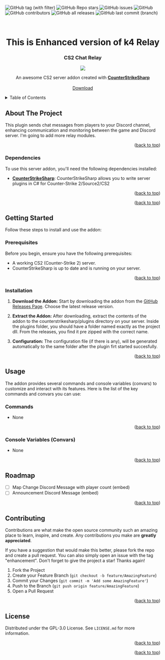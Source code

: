 <a name="readme-top"></a>

![GitHub tag (with filter)](https://img.shields.io/github/v/tag/K4ryuu/CS2_ChatRelay?style=for-the-badge&label=Version)
![GitHub Repo stars](https://img.shields.io/github/stars/K4ryuu/CS2_ChatRelay?style=for-the-badge)
![GitHub issues](https://img.shields.io/github/issues/K4ryuu/CS2_ChatRelay?style=for-the-badge)
![GitHub](https://img.shields.io/github/license/K4ryuu/CS2_ChatRelay?style=for-the-badge)
![GitHub contributors](https://img.shields.io/github/contributors/K4ryuu/CS2_ChatRelay?style=for-the-badge)
![GitHub all releases](https://img.shields.io/github/downloads/K4ryuu/CS2_ChatRelay/total?style=for-the-badge)
![GitHub last commit (branch)](https://img.shields.io/github/last-commit/K4ryuu/CS2_ChatRelay/dev?style=for-the-badge)

<!-- PROJECT LOGO -->
<br />
<div align="center">
  <h1 align="center">This is Enhanced version of k4 Relay</h1>
  <h3 align="center">CS2 Chat Relay</h3>
  <img src="https://github.com/hobsRKM/CS2_DiscordRelayEnhanced/assets/11420858/86c487d0-55fc-4e3f-834c-5639bccf0f32"/>
  <p align="center">
    An awesome CS2 server addon created with <a href="https://github.com/roflmuffin/CounterStrikeSharp"><strong>CounterStrikeSharp</strong></a>
    <br />
    <br />
    <a href="[[[https://github.com/K4ryuu/CS2_ChatRelay/releases](https://github.com/hobsRKM/CS2_DiscordRelayEnhanced/releases)]([https://github.com/hobsRKM/CS2_DiscordRelayEnhanced/releases](https://github.com/hobsRKM/CS2_DiscordRelayEnhanced/releases))](https://github.com/hobsRKM/CS2_DiscordRelayEnhanced/releases)">Download</a>
  
  </p>
</div>

<!-- TABLE OF CONTENTS -->
<details>
  <summary>Table of Contents</summary>
  <ol>
    <li>
      <a href="#about-the-project">About The Project</a>
      <ul>
        <li><a href="#dependencies">Dependencies</a></li>
        <li><a href="#support-my-work">Support My Work</a></li>
      </ul>
    </li>
    <li>
      <a href="#getting-started">Getting Started</a>
      <ul>
        <li><a href="#prerequisites">Prerequisites</a></li>
        <li><a href="#installation">Installation</a></li>
      </ul>
    </li>
    <li>
        <a href="#usage">Usage</a>
        <ul>
            <li><a href="#commands">Commands</a></li>
            <li><a href="#console-variables-(convars)">ConVars</a></li>
      </ul>
    </li>
    <li><a href="#roadmap">Roadmap</a></li>
    <li><a href="#contributing">Contributing</a></li>
    <li><a href="#license">License</a></li>
    <li><a href="#contact">Contact</a></li>
  </ol>
</details>

<!-- ABOUT THE PROJECT -->

## About The Project

This plugin sends chat messages from players to your Discord channel, enhancing communication and monitoring between the game and Discord server. I'm going to add more relay modules.

<p align="right">(<a href="#readme-top">back to top</a>)</p>

### Dependencies

To use this server addon, you'll need the following dependencies installed:

- [**CounterStrikeSharp**](https://github.com/roflmuffin/CounterStrikeSharp/actions/workflows/cmake-single-platform.yml): CounterStrikeSharp allows you to write server plugins in C# for Counter-Strike 2/Source2/CS2

<p align="right">(<a href="#readme-top">back to top</a>)</p>


<p align="right">(<a href="#readme-top">back to top</a>)</p>

<!-- GETTING STARTED -->

## Getting Started

Follow these steps to install and use the addon:

### Prerequisites

Before you begin, ensure you have the following prerequisites:

- A working CS2 (Counter-Strike 2) server.
- CounterStrikeSharp is up to date and is running on your server.

<p align="right">(<a href="#readme-top">back to top</a>)</p>

### Installation

1. **Download the Addon:** Start by downloading the addon from the [GitHub Releases Page](https://github.com/K4ryuu/CS2_ChatRelay/releases). Choose the latest release version.

2. **Extract the Addon:** After downloading, extract the contents of the addon to the counterstrikesharp/plugins directory on your server. Inside the plugins folder, you should have a folder named exactly as the project dll. From the releases, you find it pre zipped with the correct name.

3. **Configuration:** The configuration file (if there is any), will be generated automatically to the same folder after the plugin firt started succesfully.

<p align="right">(<a href="#readme-top">back to top</a>)</p>

<!-- USAGE EXAMPLES -->

## Usage

The addon provides several commands and console variables (convars) to customize and interact with its features. Here is the list of the key commands and convars you can use:

### Commands

- None

<p align="right">(<a href="#readme-top">back to top</a>)</p>

### Console Variables (Convars)

- None

<p align="right">(<a href="#readme-top">back to top</a>)</p>

<!-- ROADMAP -->

## Roadmap

- [ ] Map Change Discord Message with player count (embed)
- [ ] Announcement Discord Message (embed)

<p align="right">(<a href="#readme-top">back to top</a>)</p>

<!-- CONTRIBUTING -->

## Contributing

Contributions are what make the open source community such an amazing place to learn, inspire, and create. Any contributions you make are **greatly appreciated**.

If you have a suggestion that would make this better, please fork the repo and create a pull request. You can also simply open an issue with the tag "enhancement".
Don't forget to give the project a star! Thanks again!

1. Fork the Project
2. Create your Feature Branch (`git checkout -b feature/AmazingFeature`)
3. Commit your Changes (`git commit -m 'Add some AmazingFeature'`)
4. Push to the Branch (`git push origin feature/AmazingFeature`)
5. Open a Pull Request

<p align="right">(<a href="#readme-top">back to top</a>)</p>

<!-- LICENSE -->

## License

Distributed under the GPL-3.0 License. See `LICENSE.md` for more information.

<p align="right">(<a href="#readme-top">back to top</a>)</p>

<!-- CONTACT -->


<p align="right">(<a href="#readme-top">back to top</a>)</p>

